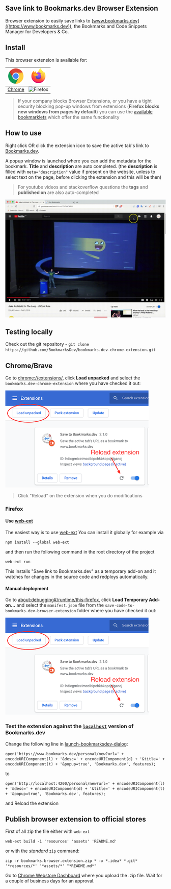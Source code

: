 Save link to Bookmarks.dev Browser Extension
---
Browser extension to easily save links to [www.bookmarks.dev]((https://www.bookmarks.dev)),
 the Bookmarks and Code Snippets Manager for Developers & Co.
 
## Install
This browser extension is available for:

| [![Chrome](assets/img/chrome-logo-48.png)](https://chrome.google.com/webstore/detail/save-url-to-bookmarksdev/diofdblfhjbpgackifolmboaiccmebjb) | [![Firefox](assets/img/firefox-logo-48.png)](TODO-add-link-to-firefox-store) |
|:---:|:---:|
| [Chrome](https://chrome.google.com/webstore/detail/save-to-bookmarksdev/diofdblfhjbpgackifolmboaiccmebjb) | ![Firefox](TODO-add-link-to-firefox-store) |

> If your company blocks Browser Extensions, or you have a tight security blocking pop-up windows from extensions (**Firefox blocks new windows from pages by default**)
> you can use the [available bookmarklets](https://www.bookmarks.dev/howto/bookmarklets) which offer the same functionality 

## How to use  
Right click OR click the extension icon to save the active tab's link to [Bookmarks.dev](https://www.bookmarks.dev).

A popup window is launched where you can add the metadata for the bookmark. **Title** and **description** are auto completed.
 (the **description** is filled with `meta="description"` value if present on the website, unless to select text on the page,
  before clicking the extension and this will be then)

> For youtube videos and stackoverflow questions the **tags** and **published on** are also auto-completed

 ![Chrome extension screenshot](assets/img/chrome-howto-save-bookmark-with-extension.gif)

## Testing locally
Check out the git repository - `git clone https://github.com/BookmarksDev/bookmarks.dev-chrome-extension.git`

## Chrome/Brave
Go to [chrome://extensions/](chrome://extensions/), click **Load unpacked** and select the `bookmarks.dev-chrome-extension`
where you have checked it out:

![Install locally](assets/img/chrome-install-locally-and-reload-extension.png)

> Click "Reload" on the extension when you do modifications 

### Firefox

#### Use [web-ext](https://github.com/mozilla/web-ext)
The easiest way is to use [web-ext](https://github.com/mozilla/web-ext)
 You can install it globally for example via
```
npm install --global web-ext
```
and then run the following command in the root directory of the project

```
web-ext run
```

This installs "Save link to Bookmarks.dev" as a temporary add-on and it watches for changes in the source code
and redploys automatically.

#### Manual deployment
Go to [about:debugging#/runtime/this-firefox](about:debugging#/runtime/this-firefox), click **Load Temporary Add-on...**
 and select the `manifest.json` file from the `save-code-to-bookmarks.dev-browser-extension` folder where you have checked it out:

![Install locally on Firefox](assets/img/chrome-install-locally-and-reload-extension.png)

### Test the extension against the [`localhost`](https://github.com/BookmarksDev/bookmarks.dev) version of Bookmarks.dev
Change the following line in [launch-bookmarksdev-dialog](launch-bookmarksdev-dialog.js):
```
open('https://www.bookmarks.dev/personal/new?url=' + encodeURIComponent(l) + '&desc=' + encodeURIComponent(d) + '&title=' + encodeURIComponent(t) + '&popup=true', 'Bookmarks.dev', features);
```
to
```
open('http://localhost:4200/personal/new?url=' + encodeURIComponent(l) + '&desc=' + encodeURIComponent(d) + '&title=' + encodeURIComponent(t) + '&popup=true', 'Bookmarks.dev', features);
```

and Reload the extension 

## Publish browser extension to official stores

First of all zip the file either with `web-ext`
```
web-ext build -i 'resources' 'assets' 'README.md' 
```

or with the _standard_ `zip` command:
```shell
zip -r bookmarks.browser.extension.zip * -x *.idea* *.git* '*resources/*' '*assets/*' "*README.md*"
```

Go to [Chrome Webstore Dashboard](https://chrome.google.com/webstore/developer/dashboard) where
you upload the .zip file. Wait for a couple of business days for an approval.


